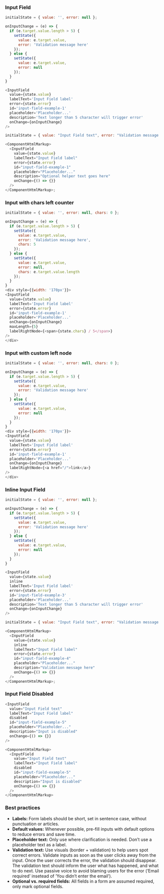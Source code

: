<h3>Input Field</h3>

```js
initialState = { value: '', error: null };

onInputChange = (e) => {
  if (e.target.value.length > 5) {
    setState({
      value: e.target.value,
      error: 'Validation message here'
    });
  } else {
    setState({
      value: e.target.value,
      error: null
    });
  }
}

<InputField
  value={state.value}
  labelText='Input Field label'
  error={state.error}
  id='input-field-example-1'
  placeholder='Placeholder...'
  description='Text longer than 5 character will trigger error'
  onChange={onInputChange}
/>
```

```js noeditor
initialState = { value: "Input Field text", error: "Validation message here" };

<ComponentHtmlMarkup>
  <InputField
    value={state.value}
    labelText="Input Field label"
    error={state.error}
    id="input-field-example-1"
    placeholder="Placeholder..."
    description="Optional helper text goes here"
    onChange={() => {}}
  />
</ComponentHtmlMarkup>;
```

<h3>Input with chars left counter</h3>

```js
initialState = { value: '', error: null, chars: 0 };

onInputChange = (e) => {
  if (e.target.value.length > 5) {
    setState({
      value: e.target.value,
      error: 'Validation message here',
      chars: 5
    });
  } else {
    setState({
      value: e.target.value,
      error: null,
      chars: e.target.value.length
    });
  }
}
<div style={{width: '170px'}}>
<InputField
  value={state.value}
  labelText='Input Field label'
  error={state.error}
  id='input-field-example-1'
  placeholder='Placeholder...'
  onChange={onInputChange}
  maxLength={5}
  labelRightNode={<span>{state.chars} / 5</span>}
/>
</div>
```

<h3>Input with custom left node</h3>

```js
initialState = { value: '', error: null, chars: 0 };

onInputChange = (e) => {
  if (e.target.value.length > 5) {
    setState({
      value: e.target.value,
      error: 'Validation message here'
    });
  } else {
    setState({
      value: e.target.value,
      error: null
    });
  }
}
<div style={{width: '170px'}}>
<InputField
  value={state.value}
  labelText='Input Field label'
  error={state.error}
  id='input-field-example-1'
  placeholder='Placeholder...'
  onChange={onInputChange}
  labelRightNode={<a href="/">link</a>}
/>
</div>
```

<h3>Inline Input Field</h3>

```js
initialState = { value: '', error: null };

onInputChange = (e) => {
  if (e.target.value.length > 5) {
    setState({
      value: e.target.value,
      error: 'Validation message here'
    });
  } else {
    setState({
      value: e.target.value,
      error: null
    });
  }
}

<InputField
  value={state.value}
  inline
  labelText='Input Field label'
  error={state.error}
  id='input-field-example-3'
  placeholder='Placeholder...'
  description='Text longer than 5 character will trigger error'
  onChange={onInputChange}
/>
```

```js noeditor
initialState = { value: "Input Field text", error: "Validation message here" };

<ComponentHtmlMarkup>
  <InputField
    value={state.value}
    inline
    labelText="Input Field label"
    error={state.error}
    id="input-field-example-4"
    placeholder="Placeholder..."
    description="Validation message here"
    onChange={() => {}}
  />
</ComponentHtmlMarkup>;
```

<h3>Input Field Disabled</h3>

```js
<InputField
  value="Input Field text"
  labelText="Input Field label"
  disabled
  id="input-field-example-5"
  placeholder="Placeholder..."
  description="Input is disabled"
  onChange={() => {}}
/>
```

```js noeditor
<ComponentHtmlMarkup>
  <InputField
    value="Input Field text"
    labelText="Input Field label"
    disabled
    id="input-field-example-5"
    placeholder="Placeholder..."
    description="Input is disabled"
    onChange={() => {}}
  />
</ComponentHtmlMarkup>
```

<h3>Best practices</h3>
<ul>
  <li><b>Labels:</b>
    Form labels should be short, set in sentence case, without punctuation or articles.
  </li>
  <li><b>Default values:</b>
    Whenever possible, pre-fill inputs with default options to reduce errors and save time.
  </li>
  <li><b>Placeholder text:</b>
    Only use where clarification is needed. Don’t use a placeholder text as a label.
  </li>
  <li><b>Validation text:</b>
    Use visuals (border + validation) to help users spot correct errors. Validate inputs as soon as the user clicks away from the input. Once the user corrects the error, the validation should disappear.<br>
    The validation text should inform the user what has happened, and what to do next. Use passive voice to avoid blaming users for the error (‘Email required’  insetead of ‘You didn’t enter the email’).
  </li>
  <li><b>Optional vs. required fields:</b>
    All fields in a form are assumed required, only mark optional fields.
  </li>
</ul>
